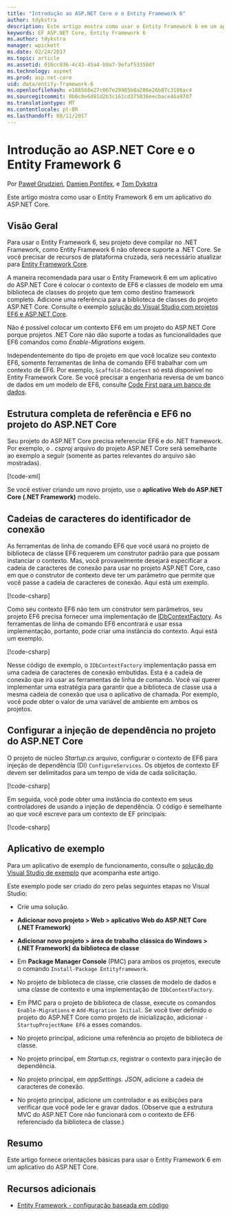 ```yaml
---
title: "Introdução ao ASP.NET Core e o Entity Framework 6"
author: tdykstra
description: Este artigo mostra como usar o Entity Framework 6 em um aplicativo do ASP.NET Core.
keywords: EF ASP.NET Core, Entity Framework 6
ms.author: tdykstra
manager: wpickett
ms.date: 02/24/2017
ms.topic: article
ms.assetid: 016cc836-4c43-45a4-b9a7-9efaf53350df
ms.technology: aspnet
ms.prod: asp.net-core
uid: data/entity-framework-6
ms.openlocfilehash: e186568e27c067e29985b8a286e26b87c3186ac4
ms.sourcegitcommit: 0b6c8e6d81d2b3c161cd375036eecbace46a9707
ms.translationtype: MT
ms.contentlocale: pt-BR
ms.lasthandoff: 08/11/2017
---
```

# <a name="getting-started-with-aspnet-core-and-entity-framework-6"></a>Introdução ao ASP.NET Core e o Entity Framework 6

Por [Paweł Grudzień](https://github.com/pgrudzien12), [Damien Pontifex](https://github.com/DamienPontifex), e [Tom Dykstra](https://github.com/tdykstra)

Este artigo mostra como usar o Entity Framework 6 em um aplicativo do ASP.NET Core.

## <a name="overview"></a>Visão Geral

Para usar o Entity Framework 6, seu projeto deve compilar no .NET Framework, como Entity Framework 6 não oferece suporte a .NET Core. Se você precisar de recursos de plataforma cruzada, será necessário atualizar para [Entity Framework Core](https://docs.efproject.net).

A maneira recomendada para usar o Entity Framework 6 em um aplicativo do ASP.NET Core é colocar o contexto de EF6 e classes de modelo em uma biblioteca de classes do projeto que tem como destino framework completo. Adicione uma referência para a biblioteca de classes do projeto ASP.NET Core. Consulte o exemplo [solução do Visual Studio com projetos EF6 e ASP.NET Core](https://github.com/aspnet/Docs/tree/master/aspnetcore/data/entity-framework-6/sample/).

Não é possível colocar um contexto EF6 em um projeto do ASP.NET Core porque projetos .NET Core não dão suporte a todas as funcionalidades que EF6 comandos como *Enable-Migrations* exigem.

Independentemente do tipo de projeto em que você localize seu contexto EF6, somente ferramentas de linha de comando EF6 trabalhar com um contexto de EF6. Por exemplo, `Scaffold-DbContext` só está disponível no Entity Framework Core. Se você precisar a engenharia reversa de um banco de dados em um modelo de EF6, consulte [Code First para um banco de dados](https://msdn.microsoft.com/jj200620).

## <a name="reference-full-framework-and-ef6-in-the-aspnet-core-project"></a>Estrutura completa de referência e EF6 no projeto do ASP.NET Core

Seu projeto do ASP.NET Core precisa referenciar EF6 e do .NET framework. Por exemplo, o *. csproj* arquivo do projeto ASP.NET Core será semelhante ao exemplo a seguir (somente as partes relevantes do arquivo são mostradas).

[!code-xml[](entity-framework-6/sample/MVCCore/MVCCore.csproj?range=3-9&highlight=2)]

Se você estiver criando um novo projeto, use o **aplicativo Web do ASP.NET Core (.NET Framework)** modelo.

## <a name="handle-connection-strings"></a>Cadeias de caracteres do identificador de conexão

As ferramentas de linha de comando EF6 que você usará no projeto de biblioteca de classe EF6 requerem um construtor padrão para que possam instanciar o contexto. Mas, você provavelmente desejará especificar a cadeia de caracteres de conexão para usar no projeto ASP.NET Core, caso em que o construtor de contexto deve ter um parâmetro que permite que você passe a cadeia de caracteres de conexão. Aqui está um exemplo.

[!code-csharp[](entity-framework-6/sample/EF6/SchoolContext.cs?name=snippet_Constructor)]

Como seu contexto EF6 não tem um construtor sem parâmetros, seu projeto EF6 precisa fornecer uma implementação de [IDbContextFactory](https://msdn.microsoft.com/library/hh506876). As ferramentas de linha de comando EF6 encontrará e usar essa implementação, portanto, pode criar uma instância do contexto. Aqui está um exemplo.

[!code-csharp[](entity-framework-6/sample/EF6/SchoolContextFactory.cs?name=snippet_IDbContextFactory)]

Nesse código de exemplo, o `IDbContextFactory` implementação passa em uma cadeia de caracteres de conexão embutidas. Esta é a cadeia de conexão que irá usar as ferramentas de linha de comando. Você vai querer implementar uma estratégia para garantir que a biblioteca de classe usa a mesma cadeia de conexão que usa o aplicativo de chamada. Por exemplo, você pode obter o valor de uma variável de ambiente em ambos os projetos.

## <a name="set-up-dependency-injection-in-the-aspnet-core-project"></a>Configurar a injeção de dependência no projeto do ASP.NET Core

O projeto de núcleo *Startup.cs* arquivo, configurar o contexto de EF6 para injeção de dependência (DI) `ConfigureServices`. Os objetos de contexto EF devem ser delimitados para um tempo de vida de cada solicitação.

[!code-csharp[](entity-framework-6/sample/MVCCore/Startup.cs?name=snippet_ConfigureServices&highlight=5)]

Em seguida, você pode obter uma instância do contexto em seus controladores de usando a injeção de dependência. O código é semelhante ao que você escreve para um contexto de EF principais:

[!code-csharp[](entity-framework-6/sample/MVCCore/Controllers/StudentsController.cs?name=snippet_ContextInController)]

## <a name="sample-application"></a>Aplicativo de exemplo

Para um aplicativo de exemplo de funcionamento, consulte o [solução do Visual Studio de exemplo](https://github.com/aspnet/Docs/tree/master/aspnetcore/data/entity-framework-6/sample/) que acompanha este artigo.

Este exemplo pode ser criado do zero pelas seguintes etapas no Visual Studio:

* Crie uma solução.

* **Adicionar novo projeto > Web > aplicativo Web do ASP.NET Core (.NET Framework)**

* **Adicionar novo projeto > área de trabalho clássica do Windows > (.NET Framework) da biblioteca de classe**

* Em **Package Manager Console** (PMC) para ambos os projetos, execute o comando `Install-Package Entityframework`.

* No projeto de biblioteca de classe, crie classes de modelo de dados e uma classe de contexto e uma implementação de `IDbContextFactory`.

* Em PMC para o projeto de biblioteca de classe, execute os comandos `Enable-Migrations` e `Add-Migration Initial`. Se você tiver definido o projeto do ASP.NET Core como projeto de inicialização, adicionar `-StartupProjectName EF6` a esses comandos.

* No projeto principal, adicione uma referência ao projeto de biblioteca de classe.

* No projeto principal, em *Startup.cs*, registrar o contexto para injeção de dependência.

* No projeto principal, em *appSettings. JSON*, adicione a cadeia de caracteres de conexão.

* No projeto principal, adicione um controlador e as exibições para verificar que você pode ler e gravar dados. (Observe que a estrutura MVC do ASP.NET Core não funcionará com o contexto de EF6 referenciado da biblioteca de classe.)

## <a name="summary"></a>Resumo

Este artigo fornece orientações básicas para usar o Entity Framework 6 em um aplicativo do ASP.NET Core.

## <a name="additional-resources"></a>Recursos adicionais

* [Entity Framework - configuração baseada em código](https://msdn.microsoft.com/data/jj680699.aspx)
